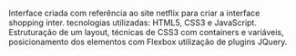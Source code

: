 Interface criada com referência ao site netflix para criar a interface shopping inter.
tecnologias utilizadas: HTML5, CSS3 e JavaScript.
Estruturação de um layout, técnicas de CSS3 com containers e variáveis, 
posicionamento dos elementos com Flexbox utilização de plugins JQuery.
